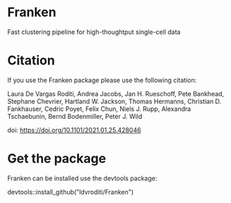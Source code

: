 # Franken

Fast clustering pipeline for high-thoughtput single-cell data

# Citation

If you use the Franken package please use the following citation:

Laura De Vargas Roditi, Andrea Jacobs, Jan H. Rueschoff, Pete Bankhead, Stephane Chevrier, Hartland W. Jackson, Thomas Hermanns, Christian D. Fankhauser, Cedric Poyet, Felix Chun, Niels J. Rupp, Alexandra Tschaebunin, Bernd Bodenmiller, Peter J. Wild

doi: https://doi.org/10.1101/2021.01.25.428046

# Get the package

Franken can be installed use the devtools package:

devtools::install_github("ldvroditi/Franken")